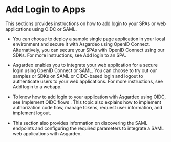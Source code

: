 # Add Login to Apps

This sections provides instructions on how to add login to your SPAs or web applications using OIDC or SAML. 

-  You can choose to deploy a sample single page application in your local environment and secure it with Asgardeo using OpenID Connect. Alternatively, you can secure your SPAs with OpenID Connect using our SDKs. For more instructions, see <a :href="$withBase('/guides/applications/spa/add-login-to-single-page-app/')">Add login to an SPA</a>. 

- Asgardeo enables you to integrate your web application for a secure login using OpenID Connect or SAML. You can choose to try out our samples or SDKs on SAML or OIDC-based login and logout to authenticate users to your web applications. For more instructions, see <a :href="$withBase('/guides/applications/web-app/add-login-to-web-app/')">Add login to a webapp</a>.


- To know how to add login to your application with Asgardeo using OIDC, see <a :href="$withBase('/guides/applications/oidc/')">Implement OIDC flows</a> . This topic also explains how to implement authorization code flow, manage tokens, request user information, and implement logout.   

- This section also provides information on discovering the SAML endpoints and configuring the required parameters to integrate a SAML web applications with Asgardeo.